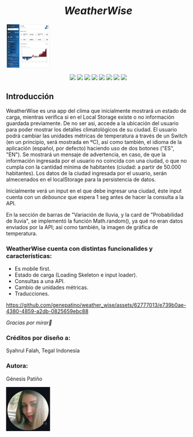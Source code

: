 <h1 align="center"><em>WeatherWise</em></h1>
<img src="src/images/weatherwiseImage.png" alt="avatar github genepatino" width="120" height="120"></img>

<p align="center">
   <img src="https://img.shields.io/badge/vite-%23646CFF.svg?style=for-the-badge&logo=vite&logoColor=white">
   <img src="https://img.shields.io/badge/node.js-6DA55F?style=for-the-badge&logo=node.js&logoColor=white">
   <img src="https://img.shields.io/badge/react-%2320232a.svg?style=for-the-badge&logo=react&logoColor=%2361DAFB">
   <img src="https://img.shields.io/badge/nestjs-%23E0234E.svg?style=for-the-badge&logo=nestjs&logoColor=white">
   <img src="https://img.shields.io/badge/typescript-%23007ACC.svg?style=for-the-badge&logo=typescript&logoColor=white">
   <img src="https://img.shields.io/badge/Linux-FCC624?style=for-the-badge&logo=linux&logoColor=black">
   <img src="https://img.shields.io/badge/netlify-%23000000.svg?style=for-the-badge&logo=netlify&logoColor=#00C7B7">
   <img src="https://img.shields.io/badge/Visual%20Studio%20Code-0078d7.svg?style=for-the-badge&logo=visual-studio-code&logoColor=white">
</p>
<h2>Introducción</h2>

<p>WeatherWise es una app del clima que inicialmente mostrará un estado de carga, mientras verifica si en el Local Storage existe o no información guardada previamente. De no ser asi, accede a la ubicación del usuario para poder mostrar los detalles climatológicos de su ciudad. El usuario podrá cambiar las unidades métricas de temperatura a través de un Switch (en un principio, será mostrada en ºC), así como también, el idioma de la aplicación (español, por defecto) haciendo uso de dos botones ("ES", "EN"). Se mostrará un mensaje de advertencia, en caso, de que la información ingresada por el usuario no coincida con una ciudad, o que no cumpla con la cantidad mínima de habitantes (ciudad: ​a partir de 50.000 habitantes). Los datos de la ciudad ingresada por el usuario, serán almecenados en el localStorage para la persistencia de datos.<p>

<p>Inicialmente verá un input en el que debe ingresar una ciudad, éste input cuenta con un <em>debounce</em> que espera 1 seg antes de hacer la consulta a la API.</p>
<p>En la sección de barras de "Variación de lluvia, y la card de "Probabilidad de lluvia", se implementó la función Math.random(), ya qué no eran datos enviados por la API; así como también, la imagen de gráfica de temperatura.</p>

<h3>WeatherWise cuenta con distintas funcionalides y características:</h3>

<ul>
  <li> Es mobile first.</li>
  <li> Estado de carga (Loading Skeleton e input loader).</li>
  <li> Consultas a una API.</li>
  <li> Cambio de unidades métricas.</li>
  <li> Traducciones.</li>
</ul>

https://github.com/genepatino/weather_wise/assets/62777013/e739b0ae-4380-4859-a2db-0825659ebc88

<p><em>Gracias por mirar🌸</em></p>

<h3>Créditos por diseño a:</h3><p>Syahrul Falah, Tegal Indonesia</p>
<h3>Autora:</h3><p>Génesis Patiño</p>
<img src="src/images/avatar.png" alt="avatar github genepatino" width="120" height="120"></img>

